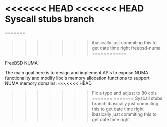 <<<<<<< HEAD
<<<<<<< HEAD
Syscall stubs branch
=======
=======
>>>>>>> ibasically just commiting this to get date time right
freebsd-numa
============

FreeBSD NUMA

The main goal here is to design and implement APIs to expose NUMA functionality
and modify libc's memory allocation functions to support NUMA memory domains.
<<<<<<< HEAD
>>>>>>> Fix a typo and adjust to 80 cols
=======
=======
Syscall stubs branch
>>>>>>> ibasically just commiting this to get date time right
>>>>>>> ibasically just commiting this to get date time right
